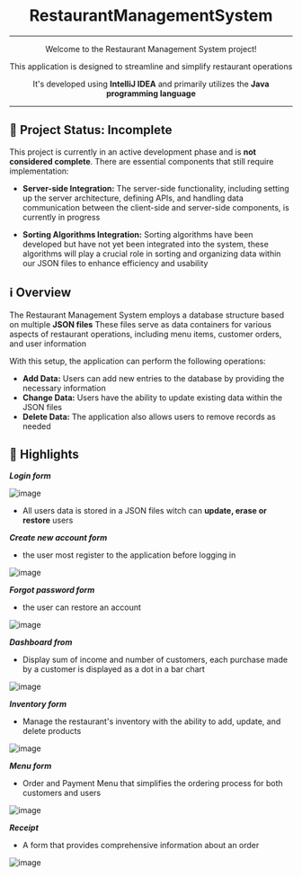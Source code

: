 <h1 align="center">RestaurantManagementSystem</h1>

***

<p align="center">Welcome to the Restaurant Management System project!</p>
<p align="center">This application is designed to streamline and simplify restaurant operations</p>
<p align="center">It's developed using <strong>IntelliJ IDEA</strong> and primarily utilizes the <strong>Java programming language</strong></p>

***

## 📌 Project Status: Incomplete

This project is currently in an active development phase and is **not considered complete**. There are essential components that still require implementation:

- **Server-side Integration:** The server-side functionality, including setting up the server architecture, defining APIs, and handling data communication between the client-side and server-side components, is currently in progress

- **Sorting Algorithms Integration:** Sorting algorithms have been developed but have not yet been integrated into the system, these algorithms will play a crucial role in sorting and organizing data within our JSON files to enhance efficiency and usability

## ℹ️ Overview

The Restaurant Management System employs a database structure based on multiple **JSON files**
These files serve as data containers for various aspects of restaurant operations, including menu items, customer orders, and user information

With this setup, the application can perform the following operations:

- **Add Data:** Users can add new entries to the database by providing the necessary information
- **Change Data:** Users have the ability to update existing data within the JSON files
- **Delete Data:** The application also allows users to remove records as needed

## 🌟 Highlights

***Login form***

![image](https://github.com/StasBratanich/RestaurantManagementSystem/assets/83605505/abf69a5e-aa13-45dd-928e-5224664a0a02)

- All users data is stored in a JSON files witch can **update, erase or restore** users

***Create new account form***
- the user most register to the application before logging in

![image](https://github.com/StasBratanich/RestaurantManagementSystem/assets/83605505/7a619c53-1a2e-461d-ba44-c31d71fb8f62)

***Forgot password form***
- the user can restore an account

![image](https://github.com/StasBratanich/RestaurantManagementSystem/assets/83605505/f2346110-3da8-4af7-840e-06da61726a97)

***Dashboard from***
- Display sum of income and number of customers, each purchase made by a customer is displayed as a dot in a bar chart

![image](https://github.com/StasBratanich/RestaurantManagementSystem/assets/83605505/e4bd2c6e-d4a5-4f85-8ed4-abc799500219)

***Inventory form***
- Manage the restaurant's inventory with the ability to add, update, and delete products

![image](https://github.com/StasBratanich/RestaurantManagementSystem/assets/83605505/a674599c-617b-4e68-be62-64daedcedfb2)

***Menu form***
- Order and Payment Menu that simplifies the ordering process for both customers and users

![image](https://github.com/StasBratanich/RestaurantManagementSystem/assets/83605505/949cb5c6-5f3f-4004-8c45-5560a20f0ec8)

***Receipt***

- A form that provides comprehensive information about an order

![image](https://github.com/StasBratanich/RestaurantManagementSystem/assets/83605505/2e17101f-db6c-4056-aaf0-88f659850c62)

